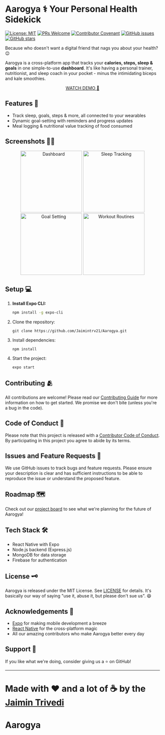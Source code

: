 # Aarogya ⚕️ Your Personal Health Sidekick

[![License: MIT](https://img.shields.io/badge/License-MIT-yellow.svg)](https://opensource.org/licenses/MIT)
[![PRs Welcome](https://img.shields.io/badge/PRs-welcome-brightgreen.svg?style=flat-square)](http://makeapullrequest.com)
[![Contributor Covenant](https://img.shields.io/badge/Contributor%20Covenant-2.1-4baaaa.svg)](code_of_conduct.md)
[![GitHub issues](https://img.shields.io/github/issues/dinxsh/daiict_hack_2024)](https://github.com/dinxsh/daiict_hack_2024/issues)
[![GitHub stars](https://img.shields.io/github/stars/dinxsh/daiict_hack_2024)](https://github.com/dinxsh/daiict_hack_2024/stargazers)

Because who doesn't want a digital friend that nags you about your health? 😉

Aarogya is a cross-platform app that tracks your **calories, steps, sleep & goals** in one simple-to-use **dashboard**. It's like having a personal trainer, nutritionist, and sleep coach in your pocket - minus the intimidating biceps and kale smoothies.

<div align="center">
   <a href="https://youtube.com/shorts/qW3PdDOFhf0?si=NK5jvx7V-DqBccrM">WATCH DEMO 🎥</a>
</div>

## Features 📌
- Track sleep, goals, steps & more, all connected to your wearables 
- Dynamic goal-setting with reminders and progress updates 
- Meal logging & nutritional value tracking of food consumed 

## Screenshots 🤳🏽
<p align="center">
   <img src="https://github.com/user-attachments/assets/3e650230-7cc4-423e-8f83-ff09ff0d9352" width="200" alt="Dashboard">
   <img src="https://github.com/user-attachments/assets/e5790e18-9321-40a9-a71f-5f7101a6574a" width="200" alt="Sleep Tracking">
   <img src="https://github.com/user-attachments/assets/56910604-a3ed-48cc-bedb-3632c71e0abf" width="200" alt="Goal Setting">
   <img src="https://github.com/user-attachments/assets/a681fcfe-92d7-4cc0-acd7-13be803e76ef" width="200" alt="Workout Routines">
</p>

## Setup 💻

1. **Install Expo CLI:**
   ```bash
   npm install -g expo-cli
   ```

2. Clone the repository:

   ``` git clone https://github.com/Jaimintrv21/Aarogya.git ```


3. Install dependencies:

   ```cd aarogya
   npm install
   ```

4. Start the project:

   ```expo start```

## Contributing 🫂
All contributions are welcome! Please read our [Contributing Guide](CONTRIBUTING.md) for more information on how to get started. We promise we don't bite (unless you're a bug in the code).

## Code of Conduct 🤝
Please note that this project is released with a [Contributor Code of Conduct](CODE_OF_CONDUCT.md). By participating in this project you agree to abide by its terms.

## Issues and Feature Requests 🐛
We use GitHub issues to track bugs and feature requests. Please ensure your description is clear and has sufficient instructions to be able to reproduce the issue or understand the proposed feature.

## Roadmap 🗺️
Check out our [project board](https://github.com/dinxsh/aarogya/projects) to see what we're planning for the future of Aarogya!

## Tech Stack 🛠️
- React Native with Expo
- Node.js backend (Express.js)
- MongoDB for data storage
- Firebase for authentication

## License 🗝️
Aarogya is released under the MIT License. See [LICENSE](LICENSE) for details. It's basically our way of saying "use it, abuse it, but please don't sue us". 😄

## Acknowledgements 👏
- [Expo](https://expo.io/) for making mobile development a breeze
- [React Native](https://reactnative.dev/) for the cross-platform magic
- All our amazing contributors who make Aarogya better every day

## Support 🙏
If you like what we're doing, consider giving us a ⭐️ on GitHub!

---

Made with ❤️ and a lot of ☕ by the [Jaimin Trivedi](https://github.com/Jaimintrv21)
=======
# Aarogya
